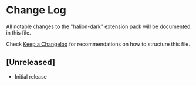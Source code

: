 # Change Log
All notable changes to the "halion-dark" extension pack will be documented in this file.

Check [Keep a Changelog](http://keepachangelog.com/) for recommendations on how to structure this file.

## [Unreleased]
- Initial release
